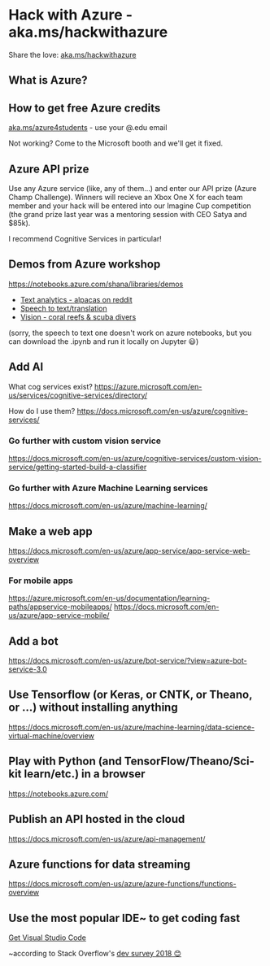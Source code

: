 # Hack with Azure - aka.ms/hackwithazure
Share the love: [aka.ms/hackwithazure](https://aka.ms/hackwithazure)

## What is Azure?

## How to get free Azure credits
[aka.ms/azure4students](https://aka.ms/azure4students) - use your @<yourschool>.edu email
  
Not working? Come to the Microsoft booth and we'll get it fixed.

## Azure API prize
Use any Azure service (like, any of them...) and enter our API prize (Azure Champ Challenge). Winners will recieve an Xbox One X for each team member and your hack will be entered into our Imagine Cup competition (the grand prize last year was a mentoring session with CEO Satya and $85k).

I recommend Cognitive Services in particular!

## Demos from Azure workshop
https://notebooks.azure.com/shana/libraries/demos
- [Text analytics - alpacas on reddit](https://notebooks.azure.com/shana/libraries/demos/html/cogservices_textanalytics.ipynb)
- [Speech to text/translation](https://notebooks.azure.com/shana/libraries/demos/html/cogservices_translate.ipynb)
- [Vision - coral reefs & scuba divers](https://notebooks.azure.com/shana/libraries/demos/html/cogservices_vision.ipynb)

(sorry, the speech to text one doesn't work on azure notebooks, but you can download the .ipynb and run it locally on Jupyter 😃)

## Add AI
What cog services exist? https://azure.microsoft.com/en-us/services/cognitive-services/directory/ 

How do I use them? https://docs.microsoft.com/en-us/azure/cognitive-services/

### Go further with custom vision service
https://docs.microsoft.com/en-us/azure/cognitive-services/custom-vision-service/getting-started-build-a-classifier

### Go further with Azure Machine Learning services
https://docs.microsoft.com/en-us/azure/machine-learning/

## Make a web app
https://docs.microsoft.com/en-us/azure/app-service/app-service-web-overview

### For mobile apps
https://azure.microsoft.com/en-us/documentation/learning-paths/appservice-mobileapps/
https://docs.microsoft.com/en-us/azure/app-service-mobile/

## Add a bot
https://docs.microsoft.com/en-us/azure/bot-service/?view=azure-bot-service-3.0

## Use Tensorflow (or Keras, or CNTK, or Theano, or ...) without installing anything
https://docs.microsoft.com/en-us/azure/machine-learning/data-science-virtual-machine/overview

## Play with Python (and TensorFlow/Theano/Sci-kit learn/etc.) in a browser
https://notebooks.azure.com/

## Publish an API hosted in the cloud
https://docs.microsoft.com/en-us/azure/api-management/

## Azure functions for data streaming
https://docs.microsoft.com/en-us/azure/azure-functions/functions-overview

## Use the most popular IDE~ to get coding fast
[Get Visual Studio Code](https://code.visualstudio.com/?wt.mc_id=DX_841432)

~according to Stack Overflow's [dev survey 2018 😊](https://insights.stackoverflow.com/survey/2018/#technology-most-popular-development-environments)
